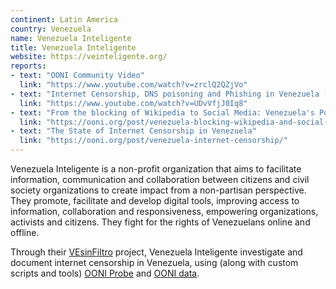 ```yaml
---
continent: Latin America
country: Venezuela
name: Venezuela Inteligente
title: Venezuela Inteligente
website: https://veinteligente.org/
reports:
- text: "OONI Community Video"
  link: "https://www.youtube.com/watch?v=zrclQ2QZjVo"
- text: "Internet Censorship, DNS poisoning and Phishing in Venezuela (live-streamed presentation)"
  link: "https://www.youtube.com/watch?v=UDvVfjJ0Iq8"
- text: "From the blocking of Wikipedia to Social Media: Venezuela's Political Crisis"
  link: "https://ooni.org/post/venezuela-blocking-wikipedia-and-social-media-2019/"
- text: "The State of Internet Censorship in Venezuela"
  link: "https://ooni.org/post/venezuela-internet-censorship/"
---
```


Venezuela Inteligente is a non-profit organization that aims to facilitate information, communication and collaboration between citizens and civil society organizations to create impact from a non-partisan perspective. They promote, facilitate and develop digital tools, improving access to information, collaboration and responsiveness, empowering organizations, activists and citizens. They fight for the rights of Venezuelans online and offline. 

Through their [VEsinFiltro](https://vesinfiltro.com/) project, Venezuela Inteligente investigate and document internet censorship in Venezuela, using (along with custom scripts and tools) [OONI Probe](https://ooni.org/install/) and [OONI data](https://ooni.org/data/). 

